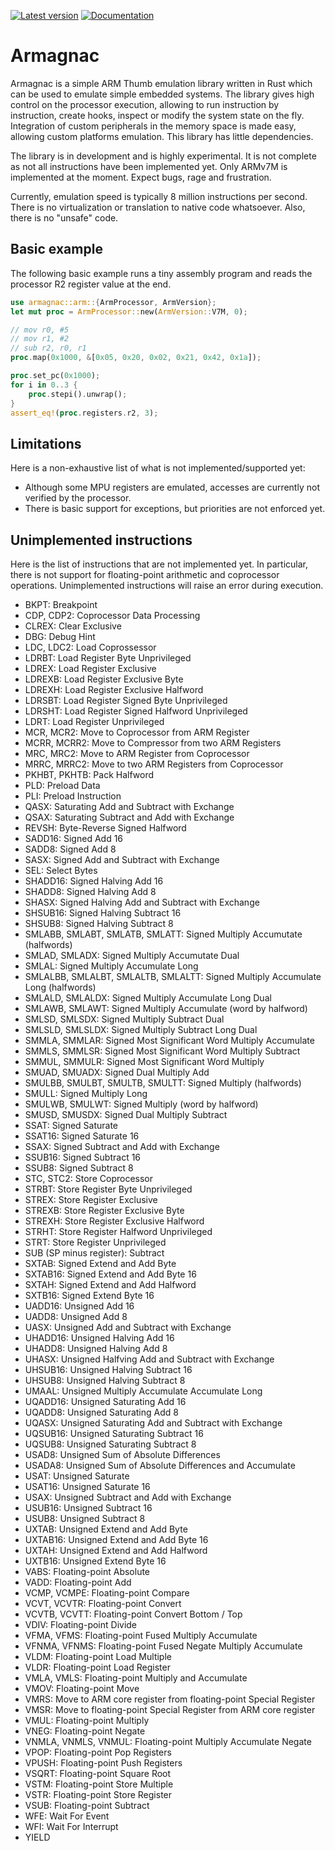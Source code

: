 [![Latest version](https://img.shields.io/crates/v/armagnac.svg)](https://crates.io/crates/armagnac)
[![Documentation](https://docs.rs/armagnac/badge.svg)](https://docs.rs/armagnac)

# Armagnac

Armagnac is a simple ARM Thumb emulation library written in Rust which can be used to emulate simple embedded systems. The library gives high control on the processor execution, allowing to run instruction by instruction, create hooks, inspect or modify the system state on the fly. Integration of custom peripherals in the memory space is made easy, allowing custom platforms emulation. This library has little dependencies.

The library is in development and is highly experimental. It is not complete as not all instructions have been implemented yet. Only ARMv7M is implemented at the moment. Expect bugs, rage and frustration.

Currently, emulation speed is typically 8 million instructions per second. There is no virtualization or translation to native code whatsoever. Also, there is no "unsafe" code.

## Basic example

The following basic example runs a tiny assembly program and reads the processor R2 register value at the end.

```rust
use armagnac::arm::{ArmProcessor, ArmVersion};
let mut proc = ArmProcessor::new(ArmVersion::V7M, 0);

// mov r0, #5
// mov r1, #2
// sub r2, r0, r1
proc.map(0x1000, &[0x05, 0x20, 0x02, 0x21, 0x42, 0x1a]);

proc.set_pc(0x1000);
for i in 0..3 {
    proc.stepi().unwrap();
}
assert_eq!(proc.registers.r2, 3);
```

## Limitations

Here is a non-exhaustive list of what is not implemented/supported yet:
- Although some MPU registers are emulated, accesses are currently not verified by the processor.
- There is basic support for exceptions, but priorities are not enforced yet.

## Unimplemented instructions

Here is the list of instructions that are not implemented yet. In particular, there is not support for floating-point arithmetic and coprocessor operations. Unimplemented instructions will raise an error during execution.

- BKPT: Breakpoint
- CDP, CDP2: Coprocessor Data Processing
- CLREX: Clear Exclusive
- DBG: Debug Hint
- LDC, LDC2: Load Coprossessor
- LDRBT: Load Register Byte Unprivileged
- LDREX: Load Register Exclusive
- LDREXB: Load Register Exclusive Byte
- LDREXH: Load Register Exclusive Halfword
- LDRSBT: Load Register Signed Byte Unprivileged
- LDRSHT: Load Register Signed Halfword Unprivileged
- LDRT: Load Register Unprivileged
- MCR, MCR2: Move to Coprocessor from ARM Register
- MCRR, MCRR2: Move to Compressor from two ARM Registers
- MRC, MRC2: Move to ARM Register from Coprocessor
- MRRC, MRRC2: Move to two ARM Registers from Coprocessor
- PKHBT, PKHTB: Pack Halfword
- PLD: Preload Data
- PLI: Preload Instruction
- QASX: Saturating Add and Subtract with Exchange
- QSAX: Saturating Subtract and Add with Exchange
- REVSH: Byte-Reverse Signed Halfword
- SADD16: Signed Add 16
- SADD8: Signed Add 8
- SASX: Signed Add and Subtract with Exchange
- SEL: Select Bytes
- SHADD16: Signed Halving Add 16
- SHADD8: Signed Halving Add 8
- SHASX: Signed Halving Add and Subtract with Exchange
- SHSUB16: Signed Halving Subtract 16
- SHSUB8: Signed Halving Subtract 8
- SMLABB, SMLABT, SMLATB, SMLATT: Signed Multiply Accumutate (halfwords)
- SMLAD, SMLADX: Signed Multiply Accumutate Dual
- SMLAL: Signed Multiply Accumulate Long
- SMLALBB, SMLALBT, SMLALTB, SMLALTT: Signed Multiply Accumulate Long (halfwords)
- SMLALD, SMLALDX: Signed Multiply Accumulate Long Dual
- SMLAWB, SMLAWT: Signed Multiply Accumulate (word by halfword)
- SMLSD, SMLSDX: Signed Multiply Subtract Dual
- SMLSLD, SMLSLDX: Signed Multiply Subtract Long Dual
- SMMLA, SMMLAR: Signed Most Significant Word Multiply Accumulate
- SMMLS, SMMLSR: Signed Most Significant Word Multiply Subtract
- SMMUL, SMMULR: Signed Most Significant Word Multiply
- SMUAD, SMUADX: Signed Dual Multiply Add
- SMULBB, SMULBT, SMULTB, SMULTT: Signed Multiply (halfwords)
- SMULL: Signed Multiply Long
- SMULWB, SMULWT: Signed Multiply (word by halfword)
- SMUSD, SMUSDX: Signed Dual Multiply Subtract
- SSAT: Signed Saturate
- SSAT16: Signed Saturate 16
- SSAX: Signed Subtract and Add with Exchange
- SSUB16: Signed Subtract 16
- SSUB8: Signed Subtract 8
- STC, STC2: Store Coprocessor
- STRBT: Store Register Byte Unprivileged
- STREX: Store Register Exclusive
- STREXB: Store Register Exclusive Byte
- STREXH: Store Register Exclusive Halfword
- STRHT: Store Register Halfword Unprivileged
- STRT: Store Register Unprivileged
- SUB (SP minus register): Subtract
- SXTAB: Signed Extend and Add Byte
- SXTAB16: Signed Extend and Add Byte 16
- SXTAH: Signed Extend and Add Halfword
- SXTB16: Signed Extend Byte 16
- UADD16: Unsigned Add 16
- UADD8: Unsigned Add 8
- UASX: Unsigned Add and Subtract with Exchange
- UHADD16: Unsigned Halving Add 16
- UHADD8: Unsigned Halving Add 8
- UHASX: Unsigned Halfving Add and Subtract with Exchange
- UHSUB16: Unsigned Halving Subtract 16
- UHSUB8: Unsigned Halving Subtract 8
- UMAAL: Unsigned Multiply Accumulate Accumulate Long
- UQADD16: Unsigned Saturating Add 16
- UQADD8: Unsigned Saturating Add 8
- UQASX: Unsigned Saturating Add and Subtract with Exchange
- UQSUB16: Unsigned Saturating Subtract 16
- UQSUB8: Unsigned Saturating Subtract 8
- USAD8: Unsigned Sum of Absolute Differences
- USADA8: Unsigned Sum of Absolute Differences and Accumulate
- USAT: Unsigned Saturate
- USAT16: Unsigned Saturate 16
- USAX: Unsigned Subtract and Add with Exchange
- USUB16: Unsigned Subtract 16
- USUB8: Unsigned Subtract 8
- UXTAB: Unsigned Extend and Add Byte
- UXTAB16: Unsigned Extend and Add Byte 16
- UXTAH: Unsigned Extend and Add Halfword
- UXTB16: Unsigned Extend Byte 16
- VABS: Floating-point Absolute
- VADD: Floating-point Add
- VCMP, VCMPE: Floating-point Compare
- VCVT, VCVTR: Floating-point Convert
- VCVTB, VCVTT: Floating-point Convert Bottom / Top
- VDIV: Floating-point Divide
- VFMA, VFMS: Floating-point Fused Multiply Accumulate
- VFNMA, VFNMS: Floating-point Fused Negate Multiply Accumulate
- VLDM: Floating-point Load Multiple
- VLDR: Floating-point Load Register
- VMLA, VMLS: Floating-point Multiply and Accumulate
- VMOV: Floating-point Move
- VMRS: Move to ARM core register from floating-point Special Register
- VMSR: Move to floating-point Special Register from ARM core register
- VMUL: Floating-point Multiply
- VNEG: Floating-point Negate
- VNMLA, VNMLS, VNMUL: Floating-point Multiply Accumulate Negate
- VPOP: Floating-point Pop Registers
- VPUSH: Floating-point Push Registers
- VSQRT: Floating-point Square Root
- VSTM: Floating-point Store Multiple
- VSTR: Floating-point Store Register
- VSUB: Floating-point Subtract
- WFE: Wait For Event
- WFI: Wait For Interrupt
- YIELD